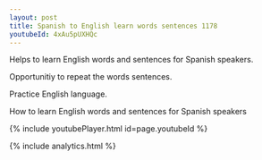 ```yaml
---
layout: post
title: Spanish to English learn words sentences 1178 
youtubeId: 4xAu5pUXHQc
---
```

 
 
Helps to learn English words and sentences for Spanish speakers.

Opportunitiy to repeat the words sentences. 

Practice English language. 
 
How to learn English words and sentences for Spanish speakers 
 
{% include youtubePlayer.html id=page.youtubeId %}
 
 
{% include analytics.html %}